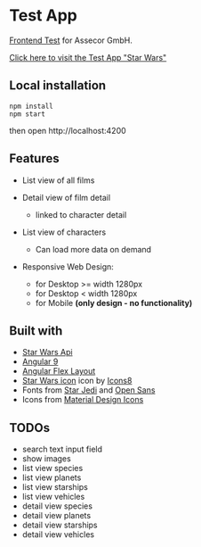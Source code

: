 # Test App

[Frontend Test](https://github.com/Assecor-GmbH/assecor-assessment-frontend)  for Assecor GmbH.

[Click here to visit the Test App "Star Wars"](https://assecor-frontend-test.web.app)

## Local installation

```
npm install
npm start
```
then open http://localhost:4200

## Features

* List view of all films
* Detail view of film detail
  * linked to character detail
* List view of characters
  * Can load more data on demand
  
* Responsive Web Design:
  * for Desktop >= width 1280px
  * for Desktop < width 1280px
  * for Mobile **(only design - no functionality)**

## Built with

* [Star Wars Api](https://swapi.dev/)
* [Angular 9](https://angular.io/)
* [Angular Flex Layout](https://github.com/angular/flex-layout)
* <a target="_blank" href="https://icons8.com/icons/set/star-wars">Star Wars icon</a> icon by <a target="_blank" href="https://icons8.com">Icons8</a>
* Fonts from [Star Jedi](https://www.dafont.com/de/star-jedi.font) and [Open Sans](https://fonts.google.com/specimen/Open+Sans)
* Icons from [Material Design Icons](https://google.github.io/material-design-icons/)

## TODOs

* search text input field
* show images
* list view species
* list view planets
* list view starships
* list view vehicles
* detail view species
* detail view planets
* detail view starships
* detail view vehicles
